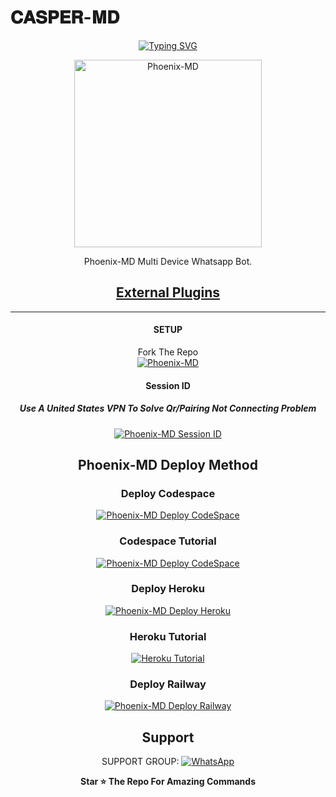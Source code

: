    # 𝐂𝐀𝐒𝐏𝐄𝐑-𝐌𝐃
<div align="center">
<a href="https://git.io/typing-svg"><img src="[https://readme-typing-svg.demolab.com/?font=Ribeye&size=50&pause=1000&color=F710B1&center=true&width=910&height=100&lines=I%27M+🅲🅰🆂🅿🅴🆁-MD;Multi+Divice+Whatsapp+Bot;Coded+By+TRABY+QRIZ sh" alt="Typing SVG" /></a>
  
<p align="center">  
  <a href="https://youtube.com/channel/UCLUS9v7q4JagAqIJ3eeMM8w">
    <img alt=Phoenix-MD height="300" src="https://i.ibb.co/tHWJrz3/IMG-20231128-WA0005.jpg">
   
</a> 
    
</p>
<p align="center">
<a 

####  
Phoenix-MD Multi Device Whatsapp Bot.
## <sub>[External Plugins](https://github.com/AbhishekSuresh2/External-Plugins)</sub>

***

#### SETUP

Fork The Repo
    <br>
<a href="https://github.com/AbhishekSuresh2/Phoenix-MD/fork"><img title="Phoenix-MD" src="https://img.shields.io/badge/FORK Phoenix MD-h?color=black&style=for-the-badge&logo=stackshare"></a>

#### Session ID

##### Use A United States VPN To Solve Qr/Pairing Not Connecting Problem
<a href="https://phoenix-mdsessionid-0ae5aea325e1.herokuapp.com"><img title="Phoenix-MD Session ID" src="https://img.shields.io/badge/GET SESSION ID-h?color=black&style=for-the-badge&logo=msi"></a>

## Phoenix-MD Deploy Method


### Deploy Codespace

<a href="https://github.com/codespaces/new"><img title="Phoenix-MD Deploy CodeSpace" src="https://img.shields.io/badge/DEPLOY CODESPACE-h?color=black&style=for-the-badge&logo=visualstudiocode"></a>

### Codespace Tutorial

<a href="https://youtu.be/ZSwJtaN0BUk?si=FOsYpMs4WbvBFCpY"><img title="Phoenix-MD Deploy CodeSpace" src="https://img.shields.io/badge/Codespace Tutorial-h?color=black&style=for-the-badge&logo=visualstudiocode"></a>

### Deploy Heroku 

<a href="https://phoenix-md-deploy-60f819d2cba8.herokuapp.com/heroku"><img title="Phoenix-MD Deploy Heroku" src="https://img.shields.io/badge/DEPLOY HEROKU-h?color=black&style=for-the-badge&logo=heroku"></a>

### Heroku Tutorial

<a href="https://youtu.be/sDojtm-bwN4?si=gbvAqTOSfuVRU2-k"><img title="Heroku Tutorial" src="https://img.shields.io/badge/Heroku Tutorial-h?color=black&style=for-the-badge&logo=heroku"></a>
### Deploy Railway

<a href="https://railway.app/new"><img title="Phoenix-MD Deploy Railway" src="https://img.shields.io/badge/DEPLOY RAILWAY-h?color=black&style=for-the-badge&logo=Railway"></a> 
 
 ## Support

SUPPORT GROUP: <a href="https://chat.whatsapp.com/BOLb0ICN3sAJ5dloRBw5VD"><img alt="WhatsApp" src="https://img.shields.io/badge/WhatsApp-25D366?style=for-the-badge&logo=whatsapp&logoColor=white"/></a>

**Star ⭐ The Repo For Amazing Commands**

